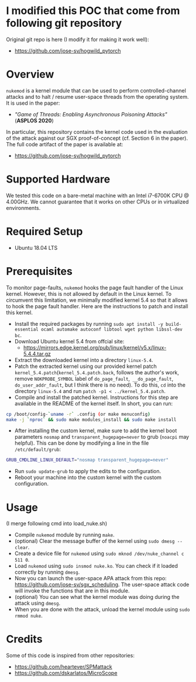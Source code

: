 # I modified this POC that come from following git repository 

Original git repo is here (I modify it for making it work well):

- https://github.com/jose-sv/hogwild_pytorch

# Overview

`nukemod` is a kernel module that can be used to perform controlled-channel attacks and to halt / resume user-space threads from the operating system. It is used in the paper:

- _"Game of Threads: Enabling Asynchronous Poisoning Attacks"_ (__ASPLOS 2020__)

In particular, this repository contains the kernel code used in the evaluation of the attack against our SGX proof-of-concept (cf. Section 6 in the paper).
The full code artifact of the paper is available at:

- https://github.com/jose-sv/hogwild_pytorch

# Supported Hardware
We tested this code on a bare-metal machine with an Intel i7-6700K CPU @ 4.00GHz.
We cannot guarantee that it works on other CPUs or in virtualized environments.

# Required Setup
- Ubuntu 18.04 LTS

# Prerequisites
To monitor page-faults, `nukemod` hooks the page fault handler of the Linux kernel.
However, this is not allowed by default in the Linux kernel.
To circumvent this limitation, we minimally modified kernel 5.4 so that it allows to hook the page fault handler.
Here are the instructions to patch and install this kernel.

- Install the required packages by running `sudo apt install -y build-essential ocaml automake autoconf libtool wget python libssl-dev bc`.
- Download Ubuntu kernel 5.4 from offcial site:
  - https://mirrors.edge.kernel.org/pub/linux/kernel/v5.x/linux-5.4.4.tar.gz
- Extract the downloaded kernel into a directory `linux-5.4`.
- Patch the extracted kernel using our provided kernel patch `kernel_5.4.patch`(`kernel_5.4.patch.back`,  follows the author's work, remove `NOKPROBE_SYMBOL` label of `do_page_fault`,` __do_page_fault`, `do_user_addr_fault`, but I think there is no need). To do this, `cd` into the directory `linux-5.4` and run `patch -p1 < ../kernel_5.4.patch`.
- Compile and install the patched kernel. Instructions for this step are available in the README of the kernel itself. In short, you can run:
```sh
cp /boot/config-`uname -r` .config (or make menuconfig)
make -j `nproc` && sudo make modules_install && sudo make install
```
- After installing the custom kernel, make sure to add the kernel boot parameters `nosmap` and `transparent_hugepage=never` to grub (`noacpi` may helpful).
This can be done by modifying a line in the file `/etc/default/grub`:
```sh
GRUB_CMDLINE_LINUX_DEFAULT="nosmap transparent_hugepage=never"
```
- Run `sudo update-grub` to apply the edits to the configuration.
- Reboot your machine into the custom kernel with the custom configuration.

# Usage
(I merge following cmd into load_nuke.sh)
- Compile `nukemod` module by running `make`.
- (optional) Clear the message buffer of the kernel using `sudo dmesg --clear`.
- Create a device file for `nukemod` using `sudo mknod /dev/nuke_channel c 511 0`.
- Load `nukemod` using `sudo insmod nuke.ko`. You can check if it loaded correctly by running `dmesg`.
- Now you can launch the user-space APA attack from this repo: https://github.com/jose-sv/sgx_scheduling.
The user-space attack code will invoke the functions that are in this module.
- (optional) You can see what the kernel module was doing during the attack using `dmesg`.
- When you are done with the attack, unload the kernel module using `sudo rmmod nuke`.

# Credits
Some of this code is inspired from other repositories:

- https://github.com/heartever/SPMattack
- https://github.com/dskarlatos/MicroScope

